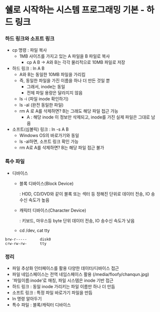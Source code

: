 # 쉘로 시작하는 시스템 프로그래밍 기본 - 하드  링크



### 하드 링크와 소프트 링크

- cp 명령 : 파일 복사
  - 1MB 사이즈를 가지고 있는 A 파일을 B 파일로 복사
    - cp A B -> A와 B는 각각 물리적으로 10MB 파일로 저장
- 하드 링크 : ln A B
  - A와 B는 동일한 10MB 파일을 가리킴
  - 즉, 동일한 파일을 가진 이름을 하나 더 만든 것일 뿐
    - 그래서, inode는 동일
    - 전체 파일 용량은 달라지지 않음
  - ls -i (파일 inode 확인하기)
  - ls -al  (완전 동일한 파일)
  - rm  A 로 A를 삭제하면? B는 그래도 해당 파일 접근 가능
    - A : 해당 inode 이 정보만 삭제되고, inode를 가진 실제 파일은 그대로 남음
- 소프트(심볼릭) 링크 : ln -s A B
  - Windows OS의 바로가기와 동일
  - ls -al하면, 소프트 링크 확인 가능
  - rm A로 A를 삭제하면? B는 해당 파일 접근 불가



### 특수 파일

- 디바이스

  - 블록 디바이스(Block Device)

    : HDD, CD/DVD와 같이 블록 또는 섹터 등 정해진 단위로 데이터 전송, IO 송수신 속도가 높음

  - 캐릭터 디바이스(Character Device)

    : 키보드, 마우스등 byte 단위 데이터 전송, IO 송수신 속도가 낮음

  - cd /dev, cat tty

```
brw-r-----		disk0
crw-rw-rw-		tty
```



### 정리

- 파일 추상화 인터페이스를 활용 다양한 데이터/디바이스 접근
- 파일 네임스페이스는 전역 네임스페이스 활용 (/media/floofy/chanqun.jpg)
- '파일이름:inode'로 매칭, 파일 시스템은 inode 기반 접근
- 하드 링크 : 동일 inode 가리키는 파일 이름만 하나 더 만듬
- 소프트 링크 : 특정 파일 바로가기 파일을 만듬
- ln 명령 알아두기
- 특수 파일 : 블록/캐릭터 디바이스

 